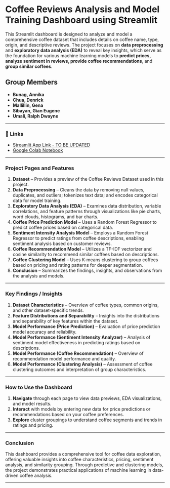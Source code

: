 # Coffee Reviews Analysis and Model Training Dashboard using Streamlit  

This Streamlit dashboard is designed to analyze and model a comprehensive coffee dataset that includes details on coffee name, type, origin, and descriptive reviews. The project focuses on **data preprocessing** and **exploratory data analysis (EDA)** to reveal key insights, which serve as the foundation for various machine learning models to **predict prices, analyze sentiment in reviews, provide coffee recommendations**, and **group similar coffees**.

##  Group Members
- **Bunag, Annika**
- **Chua, Denrick**
- **Mallillin, Gena**
- **Sibayan, Gian Eugene**
- **Umali, Ralph Dwayne**

---

### 🔗 Links 
-  [Streamlit App Link - TO BE UPDATED](https://colab.research.google.com/drive/1wd2m0H3kK7kpx-FXZEfybRLnjRESx-rU?usp=sharing)
-  [Google Colab Notebook](https://colab.research.google.com/drive/1wd2m0H3kK7kpx-FXZEfybRLnjRESx-rU?usp=sharing)

---

###  Project Pages and Features
1. **Dataset** – Provides a preview of the Coffee Reviews Dataset used in this project.
2. **Data Preprocessing** – Cleans the data by removing null values, duplicates, and outliers; tokenizes text data; and encodes categorical data for model training.
3. **Exploratory Data Analysis (EDA)** – Examines data distribution, variable correlations, and feature patterns through visualizations like pie charts, word clouds, histograms, and bar charts.
4. **Coffee Price Prediction Model** – Uses a Random Forest Regressor to predict coffee prices based on categorical data.
5. **Sentiment Intensity Analysis Model** – Employs a Random Forest Regressor to predict ratings from coffee descriptions, enabling sentiment analysis based on customer reviews.
6. **Coffee Recommendation Model** – Utilizes a TF-IDF vectorizer and cosine similarity to recommend similar coffees based on descriptions.
7. **Coffee Clustering Model** – Uses K-means clustering to group coffees based on pricing and rating patterns for deeper segmentation.
8. **Conclusion** – Summarizes the findings, insights, and observations from the analysis and models.

---

### Key Findings / Insights

1. **Dataset Characteristics** – Overview of coffee types, common origins, and other dataset-specific trends.
2. **Feature Distributions and Separability** – Insights into the distributions and separability of key features within the dataset.
3. **Model Performance (Price Prediction)** – Evaluation of price prediction model accuracy and reliability.
4. **Model Performance (Sentiment Intensity Analyzer)** – Analysis of sentiment model effectiveness in predicting ratings based on descriptions.
5. **Model Performance (Coffee Recommendation)** – Overview of recommendation model performance and quality.
6. **Model Performance (Clustering Analysis)** – Assessment of coffee clustering outcomes and interpretation of group characteristics.

---

### How to Use the Dashboard
1. **Navigate** through each page to view data previews, EDA visualizations, and model results.
2. **Interact** with models by entering new data for price predictions or recommendations based on your coffee preferences.
3. **Explore** cluster groupings to understand coffee segments and trends in ratings and pricing.

---

### Conclusion
This dashboard provides a comprehensive tool for coffee data exploration, offering valuable insights into coffee characteristics, pricing, sentiment analysis, and similarity grouping. Through predictive and clustering models, the project demonstrates practical applications of machine learning in data-driven coffee analysis.

---
